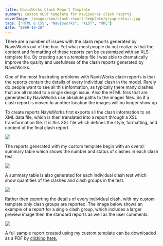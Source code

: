 ```yaml
---
title: NavisWorks Clash Report Template
summary: Custom XLST template for navisworks clash reports
coverImage: /images/som/clash-report-template/group-detail.jpg
tags: ["HTML & CSS", "Navisworks", "XLST", "XML"]
date: "2009-10-20"
---
```


There are a number of issues with the clash reports generated by NavisWorks out of the box. Yet what most people do not realize is that the content and formatting of these reports can be customized with an XLS template file. By creating such a template file I was able to dramatically improve the quality and usefulness of the clash reports generated by NavisWorks.

One of the most frustrating problems with NavisWorks clash reports is that the reports contain the details of every individual clash in the model. Rarely do people want to see all this information, as typically there many clashes that are all related to a single design issue. Also the HTML files that are generated by NavisWorks use absolute paths to the images files. So if a clash report is moved to another location the images will no longer show up.

To create reports NavisWorks first exports all the clash information to an XML data file, which is then translated into a report through a XSL transformation file. It is this XSL file which defines the style, formatting, and content of the final clash report.

![](/images/som/clash-report-template/2012-04-11_224336.png)

The reports generated with my custom template begin with an overall summary table which shows the number and status of clashes in each clash test.

![](/images/som/clash-report-template/summary-table.jpg)

A summary table is also generated for each individual clash test which show quantities of the clashes and clash groups in the test.

![](/images/som/clash-report-template/test-table.jpg)

Rather then exporting the details of every individual clash, with my custom template only clash groups are reported. The image below shows an example of a report for a single clash group, which includes a larger preview image then the standard reports as well as the user comments.

![](/images/som/clash-report-template/group-detail.jpg)

A full sample report created using my custom template can be downloaded as a PDF by [clicking here.](/images/som/clash-report-template/SOM-Clash-Report.pdf)
